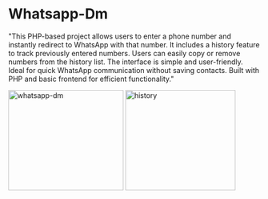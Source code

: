 # Whatsapp-Dm
"This PHP-based project allows users to enter a phone number and instantly redirect to WhatsApp with that number.
It includes a history feature to track previously entered numbers.
Users can easily copy or remove numbers from the history list. The interface is simple and user-friendly.
Ideal for quick WhatsApp communication without saving contacts.
Built with PHP and basic frontend for efficient functionality."

<img src="https://github.com/user-attachments/assets/9dc78cca-97c0-41c4-a455-adf42b17a3ea" alt="whatsapp-dm" width="230" height="200"/>
<img src="https://github.com/user-attachments/assets/3386f679-3a91-4147-9ae4-f55b0dc66743" alt="history" width="220" height="200"/>

